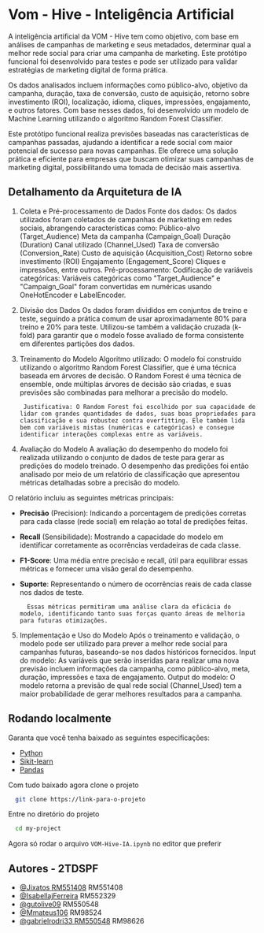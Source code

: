 
# Vom - Hive - Inteligência Artificial

A inteligência artificial da VOM - Hive tem como objetivo, com base em análises de campanhas de marketing e seus metadados, determinar qual a melhor rede social para criar uma campanha de marketing. Este protótipo funcional foi desenvolvido para testes e pode ser utilizado para validar estratégias de marketing digital de forma prática.

Os dados analisados incluem informações como público-alvo, objetivo da campanha, duração, taxa de conversão, custo de aquisição, retorno sobre investimento (ROI), localização, idioma, cliques, impressões, engajamento, e outros fatores. Com base nesses dados, foi desenvolvido um modelo de Machine Learning utilizando o algoritmo Random Forest Classifier.

Este protótipo funcional realiza previsões baseadas nas características de campanhas passadas, ajudando a identificar a rede social com maior potencial de sucesso para novas campanhas. Ele oferece uma solução prática e eficiente para empresas que buscam otimizar suas campanhas de marketing digital, possibilitando uma tomada de decisão mais assertiva.



## Detalhamento da Arquitetura de IA
1. Coleta e Pré-processamento de Dados
Fonte dos dados: Os dados utilizados foram coletados de campanhas de marketing em redes sociais, abrangendo características como:
Público-alvo (Target_Audience)
Meta da campanha (Campaign_Goal)
Duração (Duration)
Canal utilizado (Channel_Used)
Taxa de conversão (Conversion_Rate)
Custo de aquisição (Acquisition_Cost)
Retorno sobre investimento (ROI)
Engajamento (Engagement_Score)
Cliques e impressões, entre outros.
Pré-processamento:
Codificação de variáveis categóricas: Variáveis categóricas como "Target_Audience" e "Campaign_Goal" foram convertidas em numéricas usando OneHotEncoder e LabelEncoder.


2. Divisão dos Dados
Os dados foram divididos em conjuntos de treino e teste, seguindo a prática comum de usar aproximadamente 80% para treino e 20% para teste.
Utilizou-se também a validação cruzada (k-fold) para garantir que o modelo fosse avaliado de forma consistente em diferentes partições dos dados.


3. Treinamento do Modelo
Algoritmo utilizado: O modelo foi construído utilizando o algoritmo Random Forest Classifier, que é uma técnica baseada em árvores de decisão. O Random Forest é uma técnica de ensemble, onde múltiplas árvores de decisão são criadas, e suas previsões são combinadas para melhorar a precisão do modelo.

        Justificativa: O Random Forest foi escolhido por sua capacidade de lidar com grandes quantidades de dados, suas boas propriedades para classificação e sua robustez contra overfitting. Ele também lida bem com variáveis mistas (numéricas e categóricas) e consegue identificar interações complexas entre as variáveis.

4. Avaliação do Modelo
A avaliação do desempenho do modelo foi realizada utilizando o conjunto de dados de teste para gerar as predições do modelo treinado. O desempenho das predições foi então analisado por meio de um relatório de classificação que apresentou métricas detalhadas sobre a precisão do modelo.

O relatório incluiu as seguintes métricas principais:

- **Precisão** (Precision): Indicando a porcentagem de predições corretas para cada classe (rede social) em relação ao total de predições feitas.
- **Recall** (Sensibilidade): Mostrando a capacidade do modelo em identificar corretamente as ocorrências verdadeiras de cada classe.
- **F1-Score**: Uma média entre precisão e recall, útil para equilibrar essas métricas e fornecer uma visão geral do desempenho.
- **Suporte**: Representando o número de ocorrências reais de cada classe nos dados de teste.

        Essas métricas permitiram uma análise clara da eficácia do modelo, identificando tanto suas forças quanto áreas de melhoria para futuras otimizações.

5. Implementação e Uso do Modelo
Após o treinamento e validação, o modelo pode ser utilizado para prever a melhor rede social para campanhas futuras, baseando-se nos dados históricos fornecidos.
Input do modelo: As variáveis que serão inseridas para realizar uma nova previsão incluem informações da campanha, como público-alvo, meta, duração, impressões e taxa de engajamento.
Output do modelo: O modelo retorna a previsão de qual rede social (Channel_Used) tem a maior probabilidade de gerar melhores resultados para a campanha.




## Rodando localmente

Garanta que você tenha baixado as seguintes especificações:

- [Python](https://www.python.org/downloads/)  
- [Sikit-learn](https://pypi.org/project/scikit-learn/)  
- [Pandas](https://pypi.org/project/pandas/)

Com tudo baixado agora clone o projeto

```bash
  git clone https://link-para-o-projeto
```

Entre no diretório do projeto

```bash
  cd my-project
```
Agora só rodar o arquivo `VOM-Hive-IA.ipynb` no editor que preferir


## Autores - 2TDSPF

- [@Jixatos RM551408](https://github.com/Jixatos) RM551408
- [@IsabellajFerreira](https://github.com/IsabellajFerreira) RM552329
- [@gutolive09](https://github.com/gutolive09) RM550548
- [@Mmateus106](https://github.com/Mmateus106) RM98524
- [@gabrielrodri33 RM550548](https://github.com/gabrielrodri33) RM98626